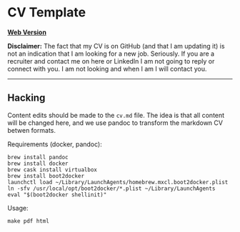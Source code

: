 CV Template
===========

**[Web Version](http://tomhennigan.github.io/cv/)**

**Disclaimer:** The fact that my CV is on GitHub (and that I am updating it) is
not an indication that I am looking for a new job. Seriously. If you are a
recruiter and contact me on here or LinkedIn I am not going to reply or connect
with you. I am not looking and when I am I will contact you.

-------------------------------------------------------------------------------

Hacking
-------

Content edits should be made to the `cv.md` file. The idea is that all content
will be changed here, and we use pandoc to transform the markdown CV betwen
formats.

Requirements (docker, pandoc):

	brew install pandoc
	brew install docker
	brew cask install virtualbox
	brew install boot2docker
	launchctl load ~/Library/LaunchAgents/homebrew.mxcl.boot2docker.plist
	ln -sfv /usr/local/opt/boot2docker/*.plist ~/Library/LaunchAgents
	eval "$(boot2docker shellinit)"

Usage:

	make pdf html
